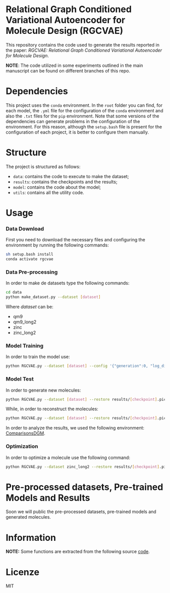 # Relational Graph Conditioned Variational Autoencoder for Molecule Design (RGCVAE)

This repository contains the code used to generate the results reported in the paper: _RGCVAE: Relational Graph Conditioned Variational Autoencoder for Molecule Design_.

**NOTE**: The code utilized in some experiments outlined in the main manuscript can be found on different branches of this repo. 

# Dependencies

This project uses the `conda` environment. In the `root` folder you can find, for each model, the `.yml` file for the
configuration of the `conda` environment and also the `.txt` files for the `pip` environment. Note that some versions of
the dependencies can generate problems in the configuration of the environment. For this reason, although
the `setup.bash` file is present for the configuration of each project, it is better to configure them manually.

# Structure

The project is structured as follows:

* `data`: contains the code to execute to make the dataset;
* `results`: contains the checkpoints and the results;
* `model`: contains the code about the model;
* `utils`: contains all the utility code.

# Usage

### Data Download

First you need to download the necessary files and configuring the environment by running the following commands:

```bash
sh setup.bash install
conda activate rgcvae
```

### Data Pre-processing

In order to make de datasets type the following commands:

```bash
cd data
python make_dataset.py --dataset [dataset]
```

Where _dataset_ can be:

* qm9
* qm9_long2
* zinc
* zinc_long2

### Model Training

In order to train the model use:

```bash
python RGCVAE.py --dataset [dataset] --config '{"generation":0, "log_dir":"./results", "use_mask":false}'
```

### Model Test

In order to generate new molecules:

```bash
python RGCVAE.py --dataset [dataset] --restore results/[checkpoint].pickle --config '{"generation":1, "log_dir":"./results"}'
```

While, in order to reconstruct the molecules:

```bash
python RGCVAE.py --dataset [dataset] --restore results/[checkpoint].pickle --config '{"generation":2, "log_dir":"./results"}'
```

In order to analyze the results, we used the following
environment: [ComparisonsDGM](https://github.com/drigoni/ComparisonsDGM).

### Optimization

In order to optimize a molecule use the following command:

```bash
python RGCVAE.py --dataset zinc_long2 --restore results/[checkpoint].pickle --config '{"generation":1, "use_mask":false, "suffix":"opt", "optimization_step": 20, "number_of_generation":100, "prior_learning_rate":0.3, "use_argmax_nodes":true, "use_argmax_bonds":true}'
```

# Pre-processed datasets, Pre-trained Models and Results

Soon we will public the pre-processed datasets, pre-trained models and generated molecules.

# Information

**NOTE:** Some functions are extracted from the following
source [code](https://github.com/microsoft/constrained-graph-variational-autoencoder).

# Licenze

MIT
